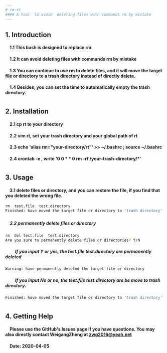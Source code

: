 ```yaml
---
# rm-rt
#### A tool  to avoid  deleting files with commands rm by mistake
---
```


## 1. Introduction
####  &emsp;1.1 This bash is designed to replace rm.
####  &emsp;1.2 It can avoid deleting files with commands rm by mistake
####  &emsp;1.3 You can continue to use rm to delete files, and it will move the target file or directory to a trash directory instead of directly delete. 
####  &emsp;1.4 Besides, you can set the time to automatically empty the trash directory.
#
## 2. Installation
#### &emsp;2.1 cp rt to your directory
#### &emsp;2.2 vim rt, set your trash directory and your global path of rt
#### &emsp;2.3 echo 'alias rm="your-directory/rt"'  >>  ~/.bashrc ; source  ~/.bashrc
#### &emsp;2.4 crontab -e , write '0 0 * * 0 rm -rf /your-trash-directory/*'
#
## 3. Usage 
#### &emsp;3.1 delete files or directory, and you can restore the file, if you find that you deleted the wrong file.
```sh
rm  test.file  test.directory
Finished: have moved the target file or directory to 'trash directory'
```
#####
#####  &emsp;3.2 permanently delete files or directory
```sh
rm  del test.file  test.directory
Are you sure to permanently delete files or directories? Y/N
```
#####  &emsp;&emsp; If you input Y or yes, the test.file  test.directory are permanently deleted 
```sh
Warning: have permanently deleted the target file or directory
```
#####  &emsp;&emsp; If you input No or no, the test.file  test.directory are be move to trash directory.
```sh
Finished: have moved the target file or directory to 'trash directory'
```
#
## 4. Getting Help
#### &emsp;Please use the GitHub's Issues page if you have questions. You may also directly contact WeigangZheng at zwg2016@yeah.net 
#### &emsp;Date: 2020-04-05
